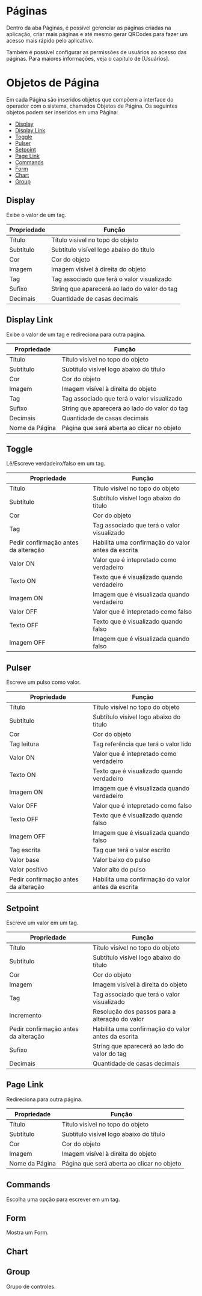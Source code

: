 # Páginas

Dentro da aba Páginas, é possível gerenciar as páginas criadas na aplicação, criar mais páginas e até mesmo gerar QRCodes para fazer um acesso mais rápido pelo aplicativo.

Também é possível configurar as permissões de usuários ao acesso das páginas. Para maiores informações, veja o capítulo de [Usuários].

# Objetos de Página

Em cada Página são inseridos objetos que compõem a interface do operador com o sistema, chamados Objetos de Página.
Os seguintes objetos podem ser inseridos em uma Página:
* [Display](#display)
* [Display Link](#display-link)
* [Toggle](#toggle)
* [Pulser](#pulser)
* [Setpoint](#setpoint)
* [Page Link](#page-link)
* [Commands](#commands)
* [Form](#form)
* [Chart](#chart)
* [Group](#group)

## Display
  Exibe o valor de um tag.
  
  
| Propriedade    | Função  |
| -------------   | ------------- |
| Título    | Título visível no topo do objeto|
| Subtítulo    | Subtítulo visível logo abaixo do título|
| Cor    | Cor do objeto|
| Imagem  | Imagem visível à direita do objeto|
| Tag  | Tag associado que terá o valor visualizado |
| Sufixo  | String que aparecerá ao lado do valor do tag |
| Decimais  | Quantidade de casas decimais |

## Display Link
  Exibe o valor de um tag e redireciona para outra página.
  
| Propriedade    | Função  |
| -------------   | ------------- |
| Título    | Título visível no topo do objeto|
| Subtítulo    | Subtítulo visível logo abaixo do título|
| Cor    | Cor do objeto|
| Imagem  | Imagem visível à direita do objeto|
| Tag  | Tag associado que terá o valor visualizado |
| Sufixo  | String que aparecerá ao lado do valor do tag |
| Decimais  | Quantidade de casas decimais |
| Nome da Página  | Página que será aberta ao clicar no objeto |

## Toggle
  Lê/Escreve verdadeiro/falso em um tag.
  
| Propriedade    | Função  |
| -------------   | ------------- |
| Título    | Título visível no topo do objeto|
| Subtítulo    | Subtítulo visível logo abaixo do título|
| Cor    | Cor do objeto|
| Tag  | Tag associado que terá o valor visualizado |
| Pedir confirmação antes da alteração  | Habilita uma confirmação do valor antes da escrita |
| Valor ON  | Valor que é intepretado como verdadeiro |
| Texto ON  | Texto que é visualizado quando verdadeiro |
| Imagem ON  | Imagem que é visualizada quando verdadeiro |
| Valor OFF  | Valor que é intepretado como falso |
| Texto OFF  | Texto que é visualizado quando falso |
| Imagem OFF  | Imagem que é visualizada quando falso |
  
## Pulser
  Escreve um pulso como valor.
  
| Propriedade    | Função  |
| -------------   | ------------- |
| Título    | Título visível no topo do objeto|
| Subtítulo    | Subtítulo visível logo abaixo do título|
| Cor    | Cor do objeto|
| Tag leitura  | Tag referência que terá o valor lido |
| Valor ON  | Valor que é intepretado como verdadeiro |
| Texto ON  | Texto que é visualizado quando verdadeiro |
| Imagem ON  | Imagem que é visualizada quando verdadeiro |
| Valor OFF  | Valor que é intepretado como falso |
| Texto OFF  | Texto que é visualizado quando falso |
| Imagem OFF  | Imagem que é visualizada quando falso |
| Tag escrita  | Tag que terá o valor escrito |
| Valor base  | Valor baixo do pulso |
| Valor positivo  | Valor alto do pulso |
| Pedir confirmação antes da alteração  | Habilita uma confirmação do valor antes da escrita |  

## Setpoint
  Escreve um valor em um tag.

| Propriedade    | Função  |
| -------------   | ------------- |
| Título    | Título visível no topo do objeto|
| Subtítulo    | Subtítulo visível logo abaixo do título|
| Cor    | Cor do objeto|
| Imagem  | Imagem visível à direita do objeto|
| Tag  | Tag associado que terá o valor visualizado |
| Incremento  | Resolução dos passos para a alteração do valor |
| Pedir confirmação antes da alteração  | Habilita uma confirmação do valor antes da escrita |  
| Sufixo  | String que aparecerá ao lado do valor do tag |
| Decimais  | Quantidade de casas decimais |


## Page Link
  Redireciona para outra página.
  
| Propriedade    | Função  |
| -------------   | ------------- |
| Título    | Título visível no topo do objeto|
| Subtítulo    | Subtítulo visível logo abaixo do título|
| Cor    | Cor do objeto|
| Imagem  | Imagem visível à direita do objeto|
| Nome da Página  | Página que será aberta ao clicar no objeto |
  
## Commands
  Escolha uma opção para escrever em um tag.
  
## Form
  Mostra um Form.
  
## Chart
  
## Group
  Grupo de controles.


